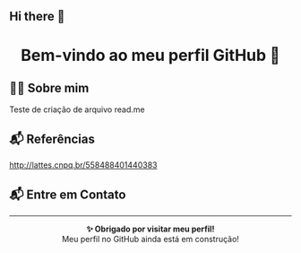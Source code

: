## Hi there 👋

<h1 align="center">Bem-vindo ao meu perfil GitHub 👋</h1>

## 🙋‍♂️ Sobre mim
<p> Teste de criação de arquivo read.me</p>

## 📬 Referências

http://lattes.cnpq.br/558488401440383

## 📬 Entre em Contato

 ---
<p align="center">
  <strong>✨ Obrigado por visitar meu perfil!</strong><br/>
  Meu perfil no GitHub ainda está em construção!
</p>
